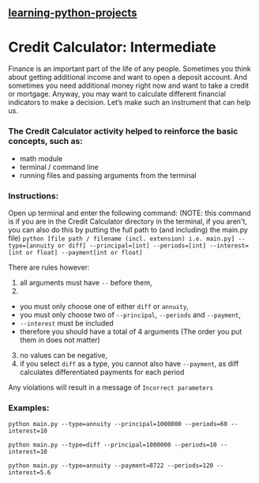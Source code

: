 ## [learning-python-projects](https://github.com/marco-fiumara/learning-python-projects)

# Credit Calculator: Intermediate

Finance is an important part of the life of any people. Sometimes you think about getting additional income and want to open a deposit account. And sometimes you need additional money right now and want to take a credit or mortgage. Anyway, you may want to calculate different financial indicators to make a decision. Let’s make such an instrument that can help us.

### The Credit Calculator activity helped to reinforce the basic concepts, such as:

- math module
- terminal / command line
- running files and passing arguments from the terminal

### Instructions:

Open up terminal and enter the following command:
(NOTE: this command is if you are in the Credit Calculator directory in the terminal, if you aren't, you can also do this by putting the full path to (and including) the main.py file)
`python [file path / filename (incl. extension) i.e. main.py] --type=[annuity or diff] --principal=[int] --periods=[int] --interest=[int or float] --payment[int or float]`

There are rules however:

1. all arguments must have `--` before them,
2.

- you must only choose one of either `diff` or `annuity`,
- you must only choose two of `--principal`, `--periods` and `--payment`,
- `--interest` must be included
- therefore you should have a total of 4 arguments (The order you put them in does not matter)

3. no values can be negative,
4. if you select `diff` as a type, you cannot also have `--payment`, as diff calculates differentiated payments for each period

Any violations will result in a message of `Incorrect parameters`

### Examples:

`python main.py --type=annuity --principal=1000000 --periods=60 --interest=10`

`python main.py --type=diff --principal=1000000 --periods=10 --interest=10`

`python main.py --type=annuity --payment=8722 --periods=120 --interest=5.6`
